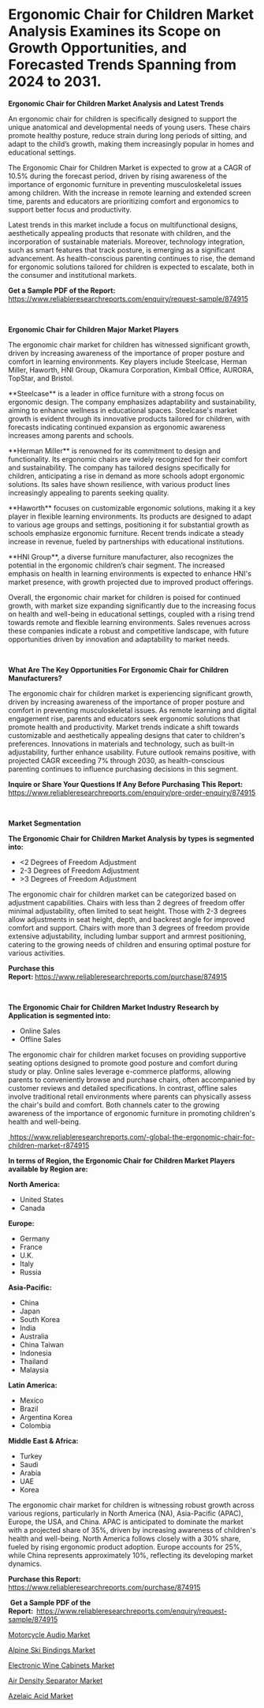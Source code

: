 <p><h1>Ergonomic Chair for Children Market Analysis Examines its Scope on Growth Opportunities, and Forecasted Trends Spanning from 2024 to 2031.</h1></p><p><strong>Ergonomic Chair for Children Market Analysis and Latest Trends</strong></p>
<p><p>An ergonomic chair for children is specifically designed to support the unique anatomical and developmental needs of young users. These chairs promote healthy posture, reduce strain during long periods of sitting, and adapt to the child’s growth, making them increasingly popular in homes and educational settings.</p><p>The Ergonomic Chair for Children Market is expected to grow at a CAGR of 10.5% during the forecast period, driven by rising awareness of the importance of ergonomic furniture in preventing musculoskeletal issues among children. With the increase in remote learning and extended screen time, parents and educators are prioritizing comfort and ergonomics to support better focus and productivity. </p><p>Latest trends in this market include a focus on multifunctional designs, aesthetically appealing products that resonate with children, and the incorporation of sustainable materials. Moreover, technology integration, such as smart features that track posture, is emerging as a significant advancement. As health-conscious parenting continues to rise, the demand for ergonomic solutions tailored for children is expected to escalate, both in the consumer and institutional markets.</p></p>
<p><strong>Get a Sample PDF of the Report:&nbsp;</strong> <a href="https://www.reliableresearchreports.com/enquiry/request-sample/874915">https://www.reliableresearchreports.com/enquiry/request-sample/874915</a></p>
<p>&nbsp;</p>
<p><strong>Ergonomic Chair for Children Major Market Players</strong></p>
<p><p>The ergonomic chair market for children has witnessed significant growth, driven by increasing awareness of the importance of proper posture and comfort in learning environments. Key players include Steelcase, Herman Miller, Haworth, HNI Group, Okamura Corporation, Kimball Office, AURORA, TopStar, and Bristol.</p><p>**Steelcase** is a leader in office furniture with a strong focus on ergonomic design. The company emphasizes adaptability and sustainability, aiming to enhance wellness in educational spaces. Steelcase's market growth is evident through its innovative products tailored for children, with forecasts indicating continued expansion as ergonomic awareness increases among parents and schools.</p><p>**Herman Miller** is renowned for its commitment to design and functionality. Its ergonomic chairs are widely recognized for their comfort and sustainability. The company has tailored designs specifically for children, anticipating a rise in demand as more schools adopt ergonomic solutions. Its sales have shown resilience, with various product lines increasingly appealing to parents seeking quality.</p><p>**Haworth** focuses on customizable ergonomic solutions, making it a key player in flexible learning environments. Its products are designed to adapt to various age groups and settings, positioning it for substantial growth as schools emphasize ergonomic furniture. Recent trends indicate a steady increase in revenue, fueled by partnerships with educational institutions.</p><p>**HNI Group**, a diverse furniture manufacturer, also recognizes the potential in the ergonomic children’s chair segment. The increased emphasis on health in learning environments is expected to enhance HNI's market presence, with growth projected due to improved product offerings.</p><p>Overall, the ergonomic chair market for children is poised for continued growth, with market size expanding significantly due to the increasing focus on health and well-being in educational settings, coupled with a rising trend towards remote and flexible learning environments. Sales revenues across these companies indicate a robust and competitive landscape, with future opportunities driven by innovation and adaptability to market needs.</p></p>
<p>&nbsp;</p>
<p><strong>What Are The Key Opportunities For Ergonomic Chair for Children Manufacturers?</strong></p>
<p><p>The ergonomic chair for children market is experiencing significant growth, driven by increasing awareness of the importance of proper posture and comfort in preventing musculoskeletal issues. As remote learning and digital engagement rise, parents and educators seek ergonomic solutions that promote health and productivity. Market trends indicate a shift towards customizable and aesthetically appealing designs that cater to children's preferences. Innovations in materials and technology, such as built-in adjustability, further enhance usability. Future outlook remains positive, with projected CAGR exceeding 7% through 2030, as health-conscious parenting continues to influence purchasing decisions in this segment.</p></p>
<p><strong>Inquire or Share Your Questions If Any Before Purchasing This Report:</strong> <a href="https://www.reliableresearchreports.com/enquiry/pre-order-enquiry/874915">https://www.reliableresearchreports.com/enquiry/pre-order-enquiry/874915</a></p>
<p>&nbsp;</p>
<p><strong>Market Segmentation</strong></p>
<p><strong>The Ergonomic Chair for Children Market Analysis by types is segmented into:</strong></p>
<p><ul><li><2 Degrees of Freedom Adjustment</li><li>2-3 Degrees of Freedom Adjustment</li><li>>3 Degrees of Freedom Adjustment</li></ul></p>
<p><p>The ergonomic chair for children market can be categorized based on adjustment capabilities. Chairs with less than 2 degrees of freedom offer minimal adjustability, often limited to seat height. Those with 2-3 degrees allow adjustments in seat height, depth, and backrest angle for improved comfort and support. Chairs with more than 3 degrees of freedom provide extensive adjustability, including lumbar support and armrest positioning, catering to the growing needs of children and ensuring optimal posture for various activities.</p></p>
<p><strong>Purchase this Report:&nbsp;</strong><a href="https://www.reliableresearchreports.com/purchase/874915">https://www.reliableresearchreports.com/purchase/874915</a></p>
<p>&nbsp;</p>
<p><strong>The Ergonomic Chair for Children Market Industry Research by Application is segmented into:</strong></p>
<p><ul><li>Online Sales</li><li>Offline Sales</li></ul></p>
<p><p>The ergonomic chair for children market focuses on providing supportive seating options designed to promote good posture and comfort during study or play. Online sales leverage e-commerce platforms, allowing parents to conveniently browse and purchase chairs, often accompanied by customer reviews and detailed specifications. In contrast, offline sales involve traditional retail environments where parents can physically assess the chair's build and comfort. Both channels cater to the growing awareness of the importance of ergonomic furniture in promoting children's health and well-being.</p></p>
<p><a href="https://www.reliableresearchreports.com/-global-the-ergonomic-chair-for-children-market-r874915">&nbsp;https://www.reliableresearchreports.com/-global-the-ergonomic-chair-for-children-market-r874915</a></p>
<p><strong>In terms of Region, the Ergonomic Chair for Children Market Players available by Region are:</strong></p>
<p>
    <p> <strong> North America: </strong>
        <ul>
            <li>United States</li>
            <li>Canada</li>
        </ul>
        </p> 
    <p> <strong> Europe: </strong>
        <ul>
            <li>Germany</li>
            <li>France</li>
            <li>U.K.</li>
            <li>Italy</li>
            <li>Russia</li>
        </ul>
        </p> 
    <p> <strong> Asia-Pacific: </strong>
        <ul>
            <li>China</li>
            <li>Japan</li>
            <li>South Korea</li>
            <li>India</li>
            <li>Australia</li>
            <li>China Taiwan</li>
            <li>Indonesia</li>
            <li>Thailand</li>
            <li>Malaysia</li>
        </ul>
        </p> 
    <p> <strong> Latin America: </strong>
        <ul>
            <li>Mexico</li>
            <li>Brazil</li>
            <li>Argentina Korea</li>
            <li>Colombia</li>
        </ul>
        </p> 
    <p> <strong> Middle East & Africa: </strong>
        <ul>
            <li>Turkey</li>
            <li>Saudi</li>
            <li>Arabia</li>
            <li>UAE</li>
            <li>Korea</li>
        </ul>
    </p>
    </p>
<p><p>The ergonomic chair market for children is witnessing robust growth across various regions, particularly in North America (NA), Asia-Pacific (APAC), Europe, the USA, and China. APAC is anticipated to dominate the market with a projected share of 35%, driven by increasing awareness of children's health and well-being. North America follows closely with a 30% share, fueled by rising ergonomic product adoption. Europe accounts for 25%, while China represents approximately 10%, reflecting its developing market dynamics.</p></p>
<p><strong>Purchase this Report: </strong><a href="https://www.reliableresearchreports.com/purchase/874915">https://www.reliableresearchreports.com/purchase/874915</a></p>
<p>&nbsp;<strong>Get a Sample PDF of the Report:&nbsp;&nbsp;</strong><a href="https://www.reliableresearchreports.com/enquiry/request-sample/874915">https://www.reliableresearchreports.com/enquiry/request-sample/874915</a></p>
<p><strong></strong></p>
<p><p><a href="https://medium.com/@raymiu201/the-global-market-overview-of-the-motorcycle-audio-market-provides-a-unique-perspective-on-the-f511a2b98da6">Motorcycle Audio Market</a></p><p><a href="https://medium.com/@graceturner587/the-global-alpine-ski-bindings-market-is-expected-to-witness-a-compound-annual-growth-rate-cagr-ab50621a240c">Alpine Ski Bindings Market</a></p><p><a href="https://github.com/ygfu6u/Market-Research-Report-List-1/blob/main/electronic-wine-cabinets-market.md">Electronic Wine Cabinets Market</a></p><p><a href="https://www.linkedin.com/pulse/global-air-density-separator-market-opportunities-forecast-4jmif?trackingId=kCR0zhLgQzKFHibg0K%2BjYA%3D%3D">Air Density Separator Market</a></p><p><a href="https://issuu.com/reportprime-2/docs/azelaic-acid-market-size-2030.pptx_be73d27fe7bd65">Azelaic Acid Market</a></p></p>